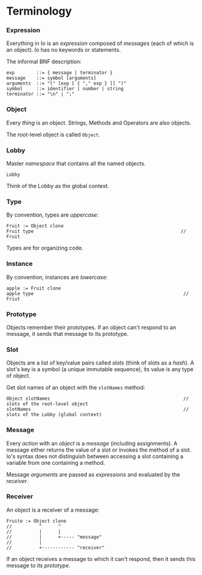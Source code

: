 # Terminology

### Expression

Everything in Io is an _expression_ composed of _messages_ (each of which is an object). Io has no keywords or statements.

The informal BNF description:

    exp        ::= { message | terminator }
    message    ::= symbol [arguments]
    arguments  ::= "(" [exp [ { "," exp } ]] ")"
    symbol     ::= identifier | number | string
    terminator ::= "\n" | ";"

### Object

Every _thing_ is an object. Strings, Methods and Operators are also objects.

The root-level object is called `Object`.

### Lobby

Master _namespace_ that contains all the named objects. 

    Lobby

Think of the Lobby as the global context.

### Type

By convention, types are _uppercase_:

    Fruit := Object clone
    Fruit type                                                      // Fruit

Types are for organizing code.

### Instance

By convention, instances are _lowercase_:

    apple := Fruit clone
    apple type                                                       // Friut

### Prototype

Objects remember their prototypes. If an object can't respond to an message, it sends that message to its prototype.

### Slot

Objects are a list of key/value pairs called _slots_ (think of slots as a _hash_). A slot's key is a symbol
(a unique immutable sequence), its value is any type of object.

Get slot names of an object with the `slotNames` method:

    Object slotNames                                                 // slots of the root-level object
    slotNames                                                        // slots of the Lobby (global context)

### Message

Every _action_ with an _object_ is a _message_ (including assignments). A message either returns the value of a slot 
or invokes the method of a slot. Io's syntax does not distinguish between accessing a slot containing a variable 
from one containing a method.

Message _arguments_ are passed as _expressions_ and evaluated by the _receiver_.

### Receiver

An object is a receiver of a message:

    Fruite := Object clone
    //          ^      ^
    //          |      |
    //          |      +----- "message"
    //          |
    //          +------------ "receiver"

If an object receives a message to which it can't respond, then it sends this message to its _prototype_.

